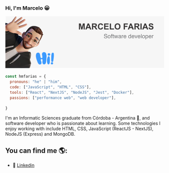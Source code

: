 ### Hi, I'm Marcelo 😀

<img src="https://github.com/hmfarias/hmfarias/blob/main/Portada%20GitHub.png" alt="banner that says Marcelo Farias - software developer with cartoon illustration of Marcelo">

```js
const hmfarias = {
  pronouns: "he" | "him",
  code: ["JavaScript", "HTML", "CSS"],
  tools: ["React", "NextJS", "NodeJS", "Jest", "Docker"],
  passions: ["performance web", "web developer"],
  
}
```

I'm an Informatic Sciences graduate from Córdoba - Argentina 🚀, and software developer who is passionate about learning. Some technologies I enjoy working with include HTML, CSS, JavaScript (ReactJS - NextJS), NodeJS (Express) and MongoDB. 


## You can find me 🌎:
- 💼 [Linkedin](https://www.linkedin.com/in/hugo-marcelo-farias/)

